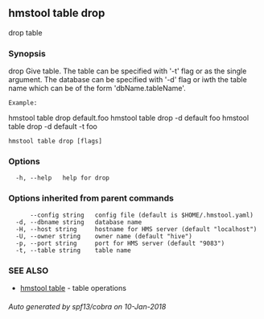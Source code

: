 ## hmstool table drop

drop table

### Synopsis

drop Give table. The table can be specified with '-t' flag or as the single argument.
The database can be specified with '-d' flag or iwth the table name which can be of the form
'dbName.tableName'.

    Example:

  hmstool table drop default.foo
  hmstool table drop -d default foo
  hmstool table drop -d default -t foo


```
hmstool table drop [flags]
```

### Options

```
  -h, --help   help for drop
```

### Options inherited from parent commands

```
      --config string   config file (default is $HOME/.hmstool.yaml)
  -d, --dbname string   database name
  -H, --host string     hostname for HMS server (default "localhost")
  -U, --owner string    owner name (default "hive")
  -p, --port string     port for HMS server (default "9083")
  -t, --table string    table name
```

### SEE ALSO

* [hmstool table](hmstool_table.md)	 - table operations

###### Auto generated by spf13/cobra on 10-Jan-2018
